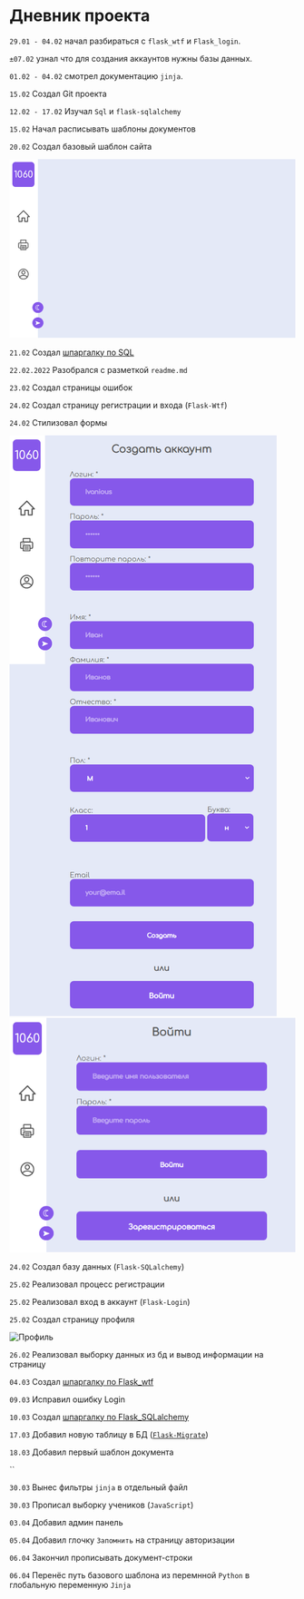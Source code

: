 # Дневник проекта

`29.01 - 04.02`		начал разбираться с `flask_wtf` и `Flask_login`.

`±07.02`		узнал что для создания аккаунтов нужны базы данных.

`01.02 - 04.02` 	смотрел документацию `jinja`.

`15.02` 		Создал Git проекта

`12.02 - 17.02`		Изучал `Sql` и `flask-sqlalchemy`

`15.02` 		Начал расписывать шаблоны документов

`20.02` 		Создал базовый шаблон сайта 

![Базовый шаблон]

`21.02` Создал [шпаргалку по SQL]

`22.02.2022` Разобрался с разметкой `readme.md`


`23.02` Создал страницы ошибок

`24.02` Создал страницу регистрации и входа (`Flask-Wtf`)

`24.02` Стилизовал формы

![Регистрация]
![Авторизация]

`24.02` Создал базу данных (`Flask-SQLalchemy`)

`25.02` Реализовал процесс регистрации

`25.02` Реализовал вход в аккаунт (`Flask-Login`)

`25.02` Создал страницу профиля

![Профиль]

`26.02` Реализовал выборку данных из бд и вывод информации на страницу

`04.03` Создал [шпаргалку по Flask_wtf]

`09.03` Исправил ошибку Login

`10.03` Создал [шпаргалку по Flask_SQLalchemy]

`17.03` Добавил новую таблицу в БД ([`Flask-Migrate`])

`18.03` Добавил первый шаблон документа

``

`30.03` Вынес фильтры `jinja` в отдельный файл

`30.03` Прописал выборку учеников (`JavaScript`)

`03.04` Добавил админ панель

`05.04` Добавил глочку `Запомнить` на страницу авторизации

`06.04` Закончил прописывать документ-строки

`06.04` Перенёс путь базового шаблона из перемнной `Python` в глобальную переменную `Jinja`




[Базовый шаблон]:files_for_md/base_template.png
[Регистрация]:files_for_md/register.png
[Авторизация]:files_for_md/login.png
[Профиль]:files_for_md/profile.png
[шпаргалку по Flask_wtf]:https://github.com/YelKar/school_portal/blob/main/project/Flask_wtf.md
[шпаргалку по Flask_SQLalchemy]:https://github.com/YelKar/school_portal/blob/main/project/Flask_SQLalchemy.md
[шпаргалку по SQL]:https://github.com/YelKar/school_portal/blob/main/project/SQL.md
[`Flask-Migrate`]:https://flask-migrate.readthedocs.io/en/latest/index.html
